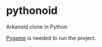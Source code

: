 # pythonoid
Arkanoid clone in Python

[Pygame](https://www.pygame.org/wiki/GettingStarted) is needed to run the project.
